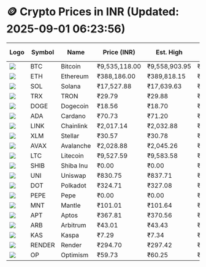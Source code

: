 # 🪙 Crypto Prices in INR (Updated: 2025-09-01 06:23:56)

| Logo | Symbol | Name       | Price (INR) | Est. High | Est. Low | Gross Profit | Fees | Net Profit | ROI % |
|------|--------|------------|-------------|-----------|----------|---------------|------|-------------|--------|
| ![](https://coin-images.coingecko.com/coins/images/1/large/bitcoin.png?1696501400) | BTC    | Bitcoin    | ₹9,535,118.00 | ₹9,558,903.95 | ₹9,511,332.05 | ₹500.16 | ₹200.00 | ₹300.16 | 0.30% |
| ![](https://coin-images.coingecko.com/coins/images/279/large/ethereum.png?1696501628) | ETH    | Ethereum   | ₹388,186.00 | ₹389,818.15 | ₹386,553.85 | ₹844.46 | ₹200.00 | ₹644.46 | 0.64% |
| ![](https://coin-images.coingecko.com/coins/images/4128/large/solana.png?1718769756) | SOL    | Solana     | ₹17,527.88 | ₹17,639.63 | ₹17,416.13 | ₹1,283.28 | ₹200.00 | ₹1,083.28 | 1.08% |
| ![](https://coin-images.coingecko.com/coins/images/1094/large/tron-logo.png?1696502193) | TRX    | TRON       | ₹29.79 | ₹29.88 | ₹29.70 | ₹575.67 | ₹200.00 | ₹375.67 | 0.38% |
| ![](https://coin-images.coingecko.com/coins/images/5/large/dogecoin.png?1696501409) | DOGE   | Dogecoin   | ₹18.56 | ₹18.70 | ₹18.42 | ₹1,481.80 | ₹200.00 | ₹1,281.80 | 1.28% |
| ![](https://coin-images.coingecko.com/coins/images/975/large/cardano.png?1696502090) | ADA    | Cardano    | ₹70.73 | ₹71.20 | ₹70.26 | ₹1,332.16 | ₹200.00 | ₹1,132.16 | 1.13% |
| ![](https://coin-images.coingecko.com/coins/images/877/large/chainlink-new-logo.png?1696502009) | LINK   | Chainlink  | ₹2,017.14 | ₹2,032.88 | ₹2,001.40 | ₹1,573.30 | ₹200.00 | ₹1,373.30 | 1.37% |
| ![](https://coin-images.coingecko.com/coins/images/100/large/fmpFRHHQ_400x400.jpg?1735231350) | XLM    | Stellar    | ₹30.57 | ₹30.78 | ₹30.36 | ₹1,363.50 | ₹200.00 | ₹1,163.50 | 1.16% |
| ![](https://coin-images.coingecko.com/coins/images/12559/large/Avalanche_Circle_RedWhite_Trans.png?1696512369) | AVAX   | Avalanche  | ₹2,028.88 | ₹2,045.26 | ₹2,012.50 | ₹1,627.83 | ₹200.00 | ₹1,427.83 | 1.43% |
| ![](https://coin-images.coingecko.com/coins/images/2/large/litecoin.png?1696501400) | LTC    | Litecoin   | ₹9,527.59 | ₹9,583.58 | ₹9,471.60 | ₹1,182.22 | ₹200.00 | ₹982.22 | 0.98% |
| ![](https://coin-images.coingecko.com/coins/images/11939/large/shiba.png?1696511800) | SHIB   | Shiba Inu  | ₹0.00 | ₹0.00 | ₹0.00 | ₹1,272.77 | ₹200.00 | ₹1,072.77 | 1.07% |
| ![](https://coin-images.coingecko.com/coins/images/12504/large/uniswap-logo.png?1720676669) | UNI    | Uniswap    | ₹830.75 | ₹837.71 | ₹823.79 | ₹1,689.38 | ₹200.00 | ₹1,489.38 | 1.49% |
| ![](https://coin-images.coingecko.com/coins/images/12171/large/polkadot.png?1696512008) | DOT    | Polkadot   | ₹324.71 | ₹327.08 | ₹322.34 | ₹1,467.68 | ₹200.00 | ₹1,267.68 | 1.27% |
| ![](https://coin-images.coingecko.com/coins/images/29850/large/pepe-token.jpeg?1696528776) | PEPE   | Pepe       | ₹0.00 | ₹0.00 | ₹0.00 | ₹1,873.64 | ₹200.00 | ₹1,673.64 | 1.67% |
| ![](https://coin-images.coingecko.com/coins/images/30980/large/Mantle-Logo-mark.png?1739213200) | MNT    | Mantle     | ₹101.01 | ₹101.64 | ₹100.38 | ₹1,261.25 | ₹200.00 | ₹1,061.25 | 1.06% |
| ![](https://coin-images.coingecko.com/coins/images/26455/large/aptos_round.png?1696525528) | APT    | Aptos      | ₹367.81 | ₹370.56 | ₹365.06 | ₹1,507.98 | ₹200.00 | ₹1,307.98 | 1.31% |
| ![](https://coin-images.coingecko.com/coins/images/16547/large/arb.jpg?1721358242) | ARB    | Arbitrum   | ₹43.01 | ₹43.43 | ₹42.59 | ₹1,979.41 | ₹200.00 | ₹1,779.41 | 1.78% |
| ![](https://coin-images.coingecko.com/coins/images/25751/large/kaspa-icon-exchanges.png?1696524837) | KAS    | Kaspa      | ₹7.29 | ₹7.34 | ₹7.24 | ₹1,283.91 | ₹200.00 | ₹1,083.91 | 1.08% |
| ![](https://coin-images.coingecko.com/coins/images/11636/large/rndr.png?1696511529) | RENDER | Render     | ₹294.70 | ₹297.42 | ₹291.98 | ₹1,862.80 | ₹200.00 | ₹1,662.80 | 1.66% |
| ![](https://coin-images.coingecko.com/coins/images/25244/large/Optimism.png?1696524385) | OP     | Optimism   | ₹59.73 | ₹60.25 | ₹59.21 | ₹1,747.94 | ₹200.00 | ₹1,547.94 | 1.55% |
